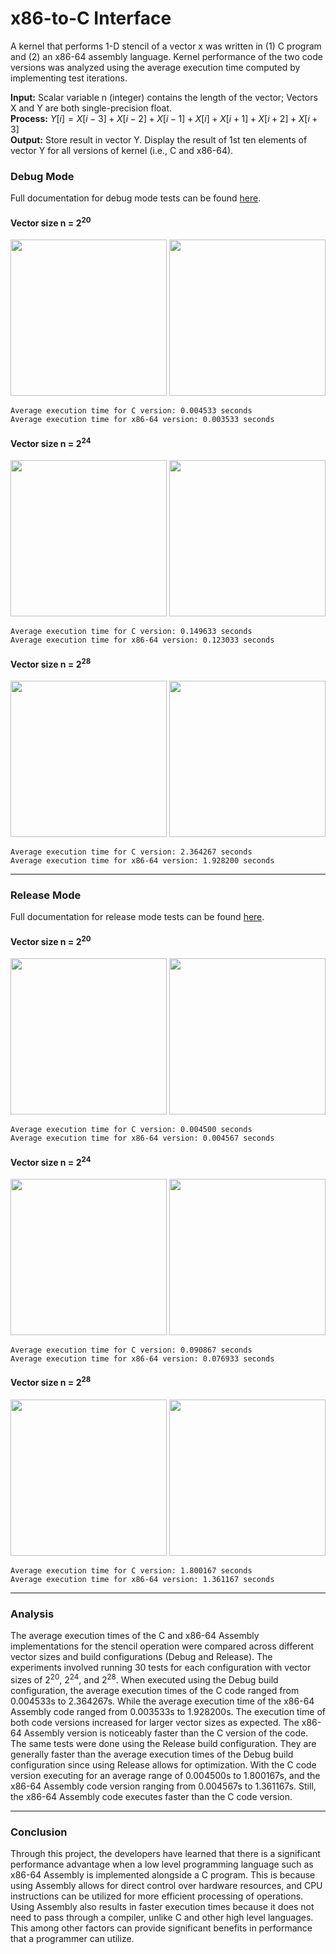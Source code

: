 # x86-to-C Interface
A kernel that performs 1-D stencil of a vector x was written in (1) C program and (2) an x86-64 assembly language. Kernel performance of the two code versions was analyzed using the average execution time computed by implementing test iterations. <br>

**Input:** Scalar variable n (integer) contains the length of the vector; Vectors X and Y are both single-precision float. <br>
**Process:** $`Y[i] = X[i - 3] + X[i - 2] + X[i - 1] + X[i] + X[i + 1] + X[i + 2] + X[i + 3]`$ <br>
**Output:** Store result in vector Y. Display the result of 1st ten elements of vector Y for all versions of kernel (i.e., C and x86-64).
### Debug Mode
Full documentation for debug mode tests can be found [here](/screenshots/debug/).
#### Vector size n = 2<sup>20</sup>
<img src="/screenshots/debug/20/debug_20_1.jpg" width="250"/> <img src="/screenshots/debug/20/debug_20_6.jpg" width="250"/> <br>
```
Average execution time for C version: 0.004533 seconds
Average execution time for x86-64 version: 0.003533 seconds
```

#### Vector size n = 2<sup>24</sup>
<img src="/screenshots/debug/24/debug_24_1.jpg" width="250"/> <img src="/screenshots/debug/24/debug_24_6.jpg" width="250"/> <br>
```
Average execution time for C version: 0.149633 seconds
Average execution time for x86-64 version: 0.123033 seconds
```

#### Vector size n = 2<sup>28</sup>
<img src="/screenshots/debug/28/debug_28_1.jpg" width="250"/> <img src="/screenshots/debug/28/debug_28_6.jpg" width="250"/> <br>
```
Average execution time for C version: 2.364267 seconds
Average execution time for x86-64 version: 1.928200 seconds
```
---
### Release Mode
Full documentation for release mode tests can be found [here](/screenshots/release/).
#### Vector size n = 2<sup>20</sup>
<img src="/screenshots/release/20/release_20_1.jpg" width="250"/> <img src="/screenshots/release/20/release_20_6.jpg" width="250"/> <br>
```
Average execution time for C version: 0.004500 seconds
Average execution time for x86-64 version: 0.004567 seconds
```

#### Vector size n = 2<sup>24</sup>
<img src="/screenshots/release/24/release_24_1.jpg" width="250"/> <img src="/screenshots/release/24/release_24_6.jpg" width="250"/> <br>
```
Average execution time for C version: 0.090867 seconds
Average execution time for x86-64 version: 0.076933 seconds
```

#### Vector size n = 2<sup>28</sup>
<img src="/screenshots/release/28/release_28_1.jpg" width="250"/> <img src="/screenshots/release/28/release_28_6.jpg" width="250"/> <br>
```
Average execution time for C version: 1.800167 seconds
Average execution time for x86-64 version: 1.361167 seconds
```
---
### Analysis
The average execution times of the C and x86-64 Assembly implementations for the stencil operation were compared across different vector sizes and build configurations (Debug and Release). The experiments involved running 30 tests for each configuration with vector sizes of 2<sup>20</sup>, 2<sup>24</sup>, and 2<sup>28</sup>. 
When executed using the Debug build configuration, the average execution times of the C code ranged from 0.004533s to 2.364267s. While the average execution time of the x86-64 Assembly code ranged from 0.003533s to 1.928200s. The execution time of both code versions increased for larger vector sizes as expected. The x86-64 Assembly version is noticeably faster than the C version of the code.
The same tests were done using the Release build configuration. They are generally faster than the average execution times of the Debug build configuration since using Release allows for optimization. With the C code version executing for an average range of 0.004500s to 1.800167s, and the x86-64 Assembly code version ranging from 0.004567s to 1.361167s. Still, the x86-64 Assembly code executes faster than the C code version. 

---
### Conclusion
Through this project, the developers have learned that there is a significant performance advantage when a low level programming language such as x86-64 Assembly is implemented alongside a C program. This is because using Assembly allows for direct control over hardware resources, and CPU instructions can be utilized for more efficient processing of operations. Using Assembly also results in faster execution times because it does not need to pass through a compiler, unlike C and other high level languages. This among other factors can provide significant benefits in performance that a programmer can utilize. 

